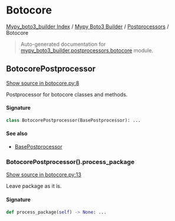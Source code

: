 # Botocore

[Mypy_boto3_builder Index](../../README.md#mypy_boto3_builder-index) / [Mypy Boto3 Builder](../index.md#mypy-boto3-builder) / [Postprocessors](./index.md#postprocessors) / Botocore

> Auto-generated documentation for [mypy_boto3_builder.postprocessors.botocore](https://github.com/youtype/mypy_boto3_builder/blob/main/mypy_boto3_builder/postprocessors/botocore.py) module.

## BotocorePostprocessor

[Show source in botocore.py:8](https://github.com/youtype/mypy_boto3_builder/blob/main/mypy_boto3_builder/postprocessors/botocore.py#L8)

Postprocessor for botocore classes and methods.

#### Signature

```python
class BotocorePostprocessor(BasePostprocessor): ...
```

#### See also

- [BasePostprocessor](./base.md#basepostprocessor)

### BotocorePostprocessor().process_package

[Show source in botocore.py:13](https://github.com/youtype/mypy_boto3_builder/blob/main/mypy_boto3_builder/postprocessors/botocore.py#L13)

Leave package as it is.

#### Signature

```python
def process_package(self) -> None: ...
```
